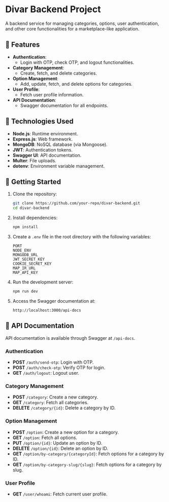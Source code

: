 # Divar Backend Project

A backend service for managing categories, options, user authentication, and other core functionalities for a marketplace-like application.


## 📜 Features
- **Authentication**: 
  - Login with OTP, check OTP, and logout functionalities.
- **Category Management**: 
  - Create, fetch, and delete categories.
- **Option Management**: 
  - Add, update, fetch, and delete options for categories.
- **User Profile**: 
  - Fetch user profile information.
- **API Documentation**: 
  - Swagger documentation for all endpoints.


## 🚀 Technologies Used
- **Node.js**: Runtime environment.
- **Express.js**: Web framework.
- **MongoDB**: NoSQL database (via Mongoose).
- **JWT**: Authentication tokens.
- **Swagger UI**: API documentation.
- **Multer**: File uploads.
- **dotenv**: Environment variable management.


## 🔧 Getting Started

1. Clone the repository:
   ```bash
   git clone https://github.com/your-repo/divar-backend.git
   cd divar-backend
   ```

2. Install dependencies:
   ```bash
   npm install
   ```

3. Create a `.env` file in the root directory with the following variables:
   ```env
   PORT
   NODE_ENV
   MONGODB_URL
   JWT_SECRET_KEY
   COOKIE_SECRET_KEY
   MAP_IR_URL
   MAP_API_KEY
   ```

4. Run the development server:
   ```bash
   npm run dev
   ```

5. Access the Swagger documentation at:
   ```
   http://localhost:3000/api-docs
   ```

## 📘 API Documentation

API documentation is available through Swagger at `/api-docs`.

### Authentication
- **POST** `/auth/send-otp`: Login with OTP.
- **POST** `/auth/check-otp`: Verify OTP for login.
- **GET** `/auth/logout`: Logout user.

### Category Management
- **POST** `/category`: Create a new category.
- **GET** `/category`: Fetch all categories.
- **DELETE** `/category/{id}`: Delete a category by ID.

### Option Management
- **POST** `/option`: Create a new option for a category.
- **GET** `/option`: Fetch all options.
- **PUT** `/option/{id}`: Update an option by ID.
- **DELETE** `/option/{id}`: Delete an option by ID.
- **GET** `/option/by-category/{categoryId}`: Fetch options for a category by ID.
- **GET** `/option/by-category-slug/{slug}`: Fetch options for a category by slug.

### User Profile
- **GET** `/user/whoami`: Fetch current user profile.